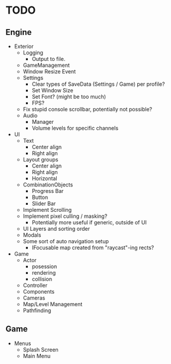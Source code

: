 # TODO

## Engine

- Exterior    
    - Logging
        - Output to file.
    - GameManagement
    - Window Resize Event
    - Settings
        - Clear types of SaveData (Settings / Game) per profile?
        - Set Window Size
        - Set Font? (might be too much)
        - FPS?
    - Fix stupid console scrollbar, potentially not possible?
    - Audio
        - Manager
        - Volume levels for specific channels
- UI
    - Text
        - Center align
        - Right align
    - Layout groups
        - Center align
        - Right align
        - Horizontal
    - CombinationObjects
        - Progress Bar
        - Button
        - Slider Bar
    - Implement Scrolling
    - Implement pixel culling / masking?
        - Potentially more useful if generic, outside of UI
    - UI Layers and sorting order
    - Modals
    - Some sort of auto navigation setup
        - IFocusable map created from "raycast"-ing rects?
- Game
    - Actor
        - posession
        - rendering
        - collision        
    - Controller
    - Components
    - Cameras
    - Map/Level Management
    - Pathfinding

## Game

- Menus
    - Splash Screen
    - Main Menu

